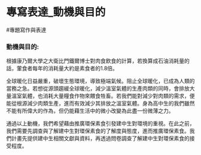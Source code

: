 # 專寫表達_動機與目的
#專題寫作與表達      

### 動機與目的: 
根據康乃爾大學之大衛比門鐵爾博士對肉食飲食的計算，若換算成石油消耗量的話，葷食者每年的消耗量大約是素食者的1.8倍。

全球暖化日益嚴重，破壞生態環境，導致極端氣候。阻止全球暖化，已成為人類的當務之急。若想從源頭趨緩全球暖化，減少溫室氣體的生產肉類的同時，會排放大量溫室氣體，也消耗大量糧食作物來餵食牲畜。若我們能對減少對肉類的需求，便能從根源減少肉類生產，進而有效減少其排放之溫室氣體。身為高中生的我們雖然不能有所偉大的作為，但仍能藉生活中的微小改變為此盡一份微薄之力。

通過以上動機，我們希望藉由推廣環保素食引發建中生對環境的重視。在此之前，我們需要先調查與了解建中生對環保素食的了解度與態度，進而推廣環保素食。我們計畫先提供建中生相關文獻與資料，再透過問卷調查了解建中生對環保素食的接受程度。